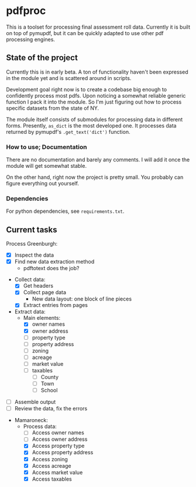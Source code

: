 # pdfproc

This is a toolset for processing final assessment roll data. Currently it is built on top of pymupdf, but it can be quickly adapted to use other pdf processing engines.

## State of the project

Currently this is in early beta. A ton of functionality haven't been expressed in the module yet and is scattered around in scripts.

Development goal right now is to create a codebase big enough to confidently process most pdfs. Upon noticing a somewhat reliable generic function I pack it into the module. So I'm just figuring out how to process specific datasets from the state of NY.

The module itself consists of submodules for processing data in different forms. Presently, `as_dict` is the most developed one. It processes data returned by pymupdf's `.get_text('dict')` function.

### How to use; Documentation

There are no documentation and barely any comments. I will add it once the module will get somewhat stable.

On the other hand, right now the project is pretty small. You probably can figure everything out yourself.

### Dependencies

For python dependencies, see `requirements.txt`.

## Current tasks

Process Greenburgh:
- [x] Inspect the data
- [x] Find new data extraction method
    - pdftotext does the job?
- Collect data:
    - [x] Get headers
    - [x] Collect page data
        - New data layout: one block of line pieces
    - [x] Extract entries from pages
- Extract data:
    - Main elements:
        - [x] owner names
        - [x] owner address
        - [ ] property type
        - [ ] property address
        - [ ] zoning
        - [ ] acreage
        - [ ] market value
        - [ ] taxables
            - [ ] County
            - [ ] Town
            - [ ] School
- [ ] Assemble output
- [ ] Review the data, fix the errors

- Mamaroneck:
    - Process data:
        - [ ] Access owner names
        - [ ] Access owner address
        - [x] Access property type
        - [x] Access property address
        - [x] Access zoning
        - [x] Access acreage
        - [x] Access market value
        - [x] Access taxables
